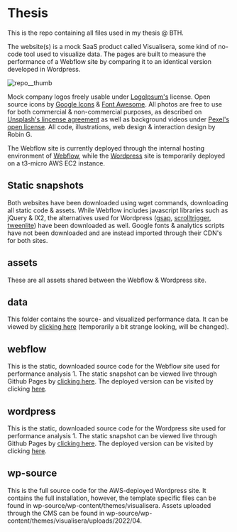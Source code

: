# Thesis

This is the repo containing all files used in my thesis @ BTH.

The website(s) is a mock SaaS product called Visualisera, some kind of no-code tool used to visualize data. The pages are built to measure the performance of a Webflow site by comparing it to an identical version developed in Wordpress.

![repo__thumb](https://user-images.githubusercontent.com/54509721/166127326-3ce75a36-45a9-41a1-bbd6-d7c49b0e25f3.png)

Mock company logos freely usable under [LogoIpsum's](https://logoipsum.com/) license. Open source icons by [Google Icons](https://fonts.google.com/icons) & [Font Awesome](https://fontawesome.com/v4/license). All photos are free to use for both commercial & non-commercial purposes, as described on [Unsplash's lincense agreement](https://unsplash.com/license) as well as background videos under [Pexel's open license](https://www.pexels.com/sv-se/license). All code, illustrations, web design & interaction design by Robin G.

The Webflow site is currently deployed through the internal hosting environment of [Webflow](https://performance-test-webflow-robin-g.webflow.io/), while the [Wordpress](http://13.53.139.156) site is temporarily deployed on a t3-micro AWS EC2 instance.

## Static snapshots

Both websites have been downloaded using wget commands, downloading all static code & assets. While Webflow includes javascript libraries such as jQuery & IX2, the alternatives used for Wordpress ([gsap](https://cdnjs.com/libraries/gsap), [scrolltrigger](https://cdnjs.com/libraries/ScrollTrigger), [tweenlite](https://www.cdnpkg.com/gsap/file/TweenLite.min.js/)) have been downloaded as well. Google fonts & analytics scripts have not been downloaded and are instead imported through their CDN's for both sites.

## assets

These are all assets shared between the Webflow & Wordpress site.

## data

This folder contains the source- and visualized performance data. It can be viewed by [clicking here](https://robingranqvist.github.io/thesis/data/graphs/) (temporarily a bit strange looking, will be changed).

## webflow

This is the static, downloaded source code for the Webflow site used for performance analysis 1. The static snapshot can be viewed live through Github Pages by [clicking here](https://robingranqvist.github.io/thesis/webflow/performance-test-webflow-robin-g.webflow.io). The deployed version can be visited by clicking [here](https://performance-test-webflow-robin-g.webflow.io).

## wordpress

This is the static, downloaded source code for the Wordpress site used for performance analysis 1. The static snapshot can be viewed live through Github Pages by [clicking here](https://robingranqvist.github.io/thesis/wordpress/13.53.139.156). The deployed version can be visited by clicking [here](http://13.53.139.156).

## wp-source

This is the full source code for the AWS-deployed Wordpress site. It contains the full installation, however, the template specific files can be found in wp-source/wp-content/themes/visualisera. Assets uploaded through the CMS can be found in wp-source/wp-content/themes/visualisera/uploads/2022/04.
